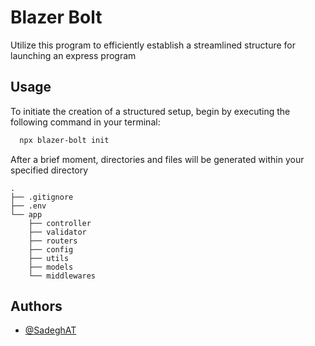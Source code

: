 # Blazer Bolt

Utilize this program to efficiently establish a streamlined structure for launching an express program

## Usage

To initiate the creation of a structured setup, begin by executing the following command in your terminal:

```bash
  npx blazer-bolt init
```

After a brief moment, directories and files will be generated within your specified directory

```arduino
.
├── .gitignore
├── .env
└── app
    ├── controller
    ├── validator
    ├── routers
    ├── config
    ├── utils
    ├── models
    └── middlewares
```

## Authors

- [@SadeghAT](https://github.com/Sadegh-AT)
